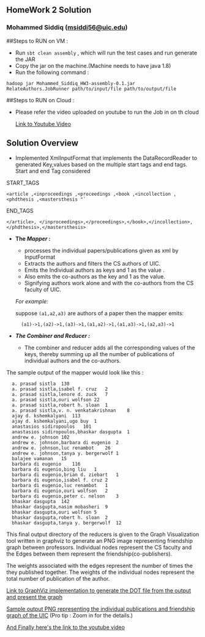 ## HomeWork 2 Solution
### Mohammed Siddiq (msiddi56@uic.edu)


##Steps to RUN on VM :

- Run `sbt clean assembly` , which will run the test cases and run generate the JAR
- Copy the jar on the machine.(Machine needs to have java 1.8)
- Run the following command :

```
hadoop jar Mohammed_Siddiq_HW3-assembly-0.1.jar RelateAuthors.JobRunner path/to/input/file path/to/output/file
```

##Steps to RUN on Cloud :

- Please refer the video uploaded on youtube to run the Job in on th cloud
 
    [Link to Youtube Video](https://www.youtube.com/watch?v=Z-PoMjmT30o&feature=youtu.be)



## Solution Overview

- Implemented XmlInputFormat that implements the DataRecordReader to generated Key,values based on the multiple start tags and end tags. Start and end Tag considered 

START_TAGS 

```
<article ,<inproceedings ,<proceedings ,<book ,<incollection ,<phdthesis ,<mastersthesis "`
```
END_TAGS 

```
</article>, </inproceedings>,</proceedings>,</book>,</incollection>,</phdthesis>,</mastersthesis>
```

- **The _Mapper_ :**
  -  processes the individual papers/publications given as xml by InputFormat 
  - Extracts the authors and filters the CS authors of UIC.
  - Emits the Individual authors as keys and 1 as the value .
  - Also emits the co-authors as the key and 1 as the value.
  - Signifying authors work alone and with the co-authors from the CS faculty of UIC.
  
  _For example:_
  
  suppose `(a1,a2,a3)` are authors of a paper then the mapper emits:
    
        (a1)->1,(a2)->1,(a3)->1,(a1,a2)->1,(a1,a3)->1,(a2,a3)->1
    
- **_The Combiner and Reducer :_** 
    
    - The combiner and reducer adds all the corresponding values of the keys, thereby summing up all the number of publications of individual authors and the co-authors.
    
The sample output of the mapper would look like this :
          
      a. prasad sistla	130
      a. prasad sistla,isabel f. cruz	2
      a. prasad sistla,lenore d. zuck	7
      a. prasad sistla,ouri wolfson	22
      a. prasad sistla,robert h. sloan	1
      a. prasad sistla,v. n. venkatakrishnan	8
      ajay d. kshemkalyani	113
      ajay d. kshemkalyani,ugo buy	1
      anastasios sidiropoulos	101
      anastasios sidiropoulos,bhaskar dasgupta	1
      andrew e. johnson	102
      andrew e. johnson,barbara di eugenio	2
      andrew e. johnson,luc renambot	26
      andrew e. johnson,tanya y. bergerwolf	1
      balajee vamanan	15
      barbara di eugenio	116
      barbara di eugenio,bing liu	1
      barbara di eugenio,brian d. ziebart	1
      barbara di eugenio,isabel f. cruz	2
      barbara di eugenio,luc renambot	1
      barbara di eugenio,ouri wolfson	2
      barbara di eugenio,peter c. nelson	3
      bhaskar dasgupta	142
      bhaskar dasgupta,nasim mobasheri	9
      bhaskar dasgupta,ouri wolfson	5
      bhaskar dasgupta,robert h. sloan	2
      bhaskar dasgupta,tanya y. bergerwolf	12
  
          
This final output directory of the reducers is given to the Graph Visualization tool written in graphviz to generate an PNG image representing friendship graph between professors. Individual nodes represent the CS faculty and the Edges between them represent the friendship(co-publishers).

The weights associated with the edges represent the number of times the they published together. The weights of the individual nodes represent the total number of publication of the author.

 [Link to GraphViz implementation to generate the DOT file from the output and present the graph](https://bitbucket.org/Iam_MohammedSiddiq/mohammed_siddiq_hw2_graphviz/src/master/)
 
 
 [Sample output PNG representing the individual publications and friendship graph of the UIC](https://drive.google.com/file/d/10s2qEnf3xRBm78Q2qkmKgWktAP9KrC2K/view?usp=sharing) 
 (Pro tip : Zoom in for the details.)
 

 
 [And Finally here's the link to the youtube video](https://www.youtube.com/watch?v=Z-PoMjmT30o&feature=youtu.be)
 
 

